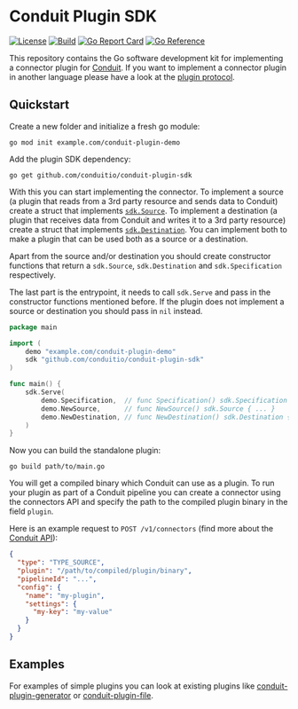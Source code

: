 # Conduit Plugin SDK

[![License](https://img.shields.io/badge/license-Apache%202-blue)](https://github.com/ConduitIO/conduit-plugin-sdk/blob/main/LICENSE.md)
[![Build](https://github.com/ConduitIO/conduit-plugin-sdk/actions/workflows/build.yml/badge.svg)](https://github.com/ConduitIO/conduit-plugin-sdk/actions/workflows/build.yml)
[![Go Report Card](https://goreportcard.com/badge/github.com/conduitio/conduit-plugin-sdk)](https://goreportcard.com/report/github.com/conduitio/conduit-plugin-sdk)
[![Go Reference](https://pkg.go.dev/badge/github.com/conduitio/conduit-plugin-sdk.svg)](https://pkg.go.dev/github.com/conduitio/conduit-plugin-sdk)

This repository contains the Go software development kit for implementing a connector plugin for
[Conduit](https://github.com/conduitio/conduit). If you want to implement a connector plugin in another language please
have a look at the [plugin protocol](https://github.com/conduitio/conduit-plugin-protocol).

## Quickstart

Create a new folder and initialize a fresh go module:
```
go mod init example.com/conduit-plugin-demo
```

Add the plugin SDK dependency:

```
go get github.com/conduitio/conduit-plugin-sdk
```

With this you can start implementing the connector. To implement a source (a plugin that reads from a 3rd party
resource and sends data to Conduit) create a struct that implements
[`sdk.Source`](https://pkg.go.dev/github.com/conduitio/conduit-plugin-sdk#Source). To implement a destination (a
plugin that receives data from Conduit and writes it to a 3rd party resource) create a struct that implements
[`sdk.Destination`](https://pkg.go.dev/github.com/conduitio/conduit-plugin-sdk#Destination). You can implement both to
make a plugin that can be used both as a source or a destination.

Apart from the source and/or destination you should create constructor functions that return a `sdk.Source`,
`sdk.Destination` and `sdk.Specification` respectively.

The last part is the entrypoint, it needs to call `sdk.Serve` and pass in the constructor functions mentioned before. If
the plugin does not implement a source or destination you should pass in `nil` instead.

```go
package main

import (
	demo "example.com/conduit-plugin-demo"
	sdk "github.com/conduitio/conduit-plugin-sdk"
)

func main() {
	sdk.Serve(
		demo.Specification,  // func Specification() sdk.Specification { ... }
		demo.NewSource,      // func NewSource() sdk.Source { ... }
		demo.NewDestination, // func NewDestination() sdk.Destination { ... }
	)
}
```

Now you can build the standalone plugin:

```
go build path/to/main.go
```

You will get a compiled binary which Conduit can use as a plugin. To run your plugin as part of a Conduit pipeline you
can create a connector using the connectors API and specify the path to the compiled plugin binary in the field `plugin`.

Here is an example request to `POST /v1/connectors` (find more about the [Conduit API](https://github.com/conduitio/conduit#api)):

```json
{
  "type": "TYPE_SOURCE",
  "plugin": "/path/to/compiled/plugin/binary",
  "pipelineId": "...",
  "config": {
    "name": "my-plugin",
    "settings": {
      "my-key": "my-value"
    }
  }
}
```

## Examples

For examples of simple plugins you can look at existing plugins like
[conduit-plugin-generator](https://github.com/ConduitIO/conduit-plugin-generator) or
[conduit-plugin-file](https://github.com/ConduitIO/conduit-plugin-file).
